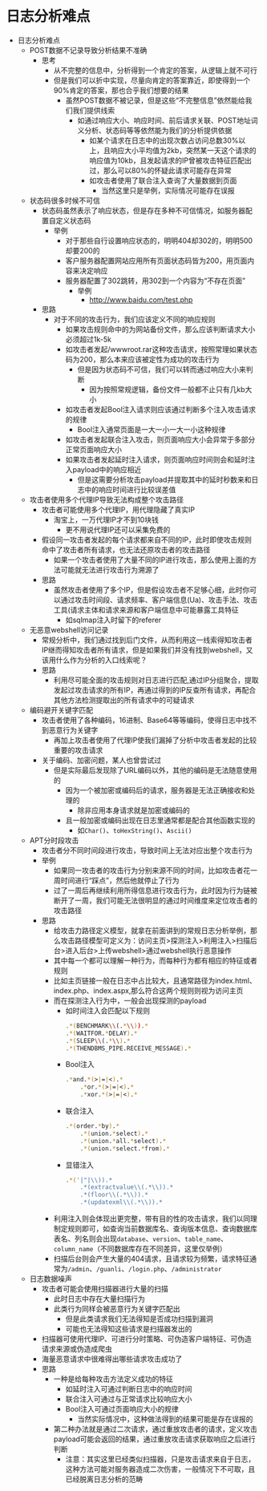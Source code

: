 # 日志分析难点

* 日志分析难点
  * POST数据不记录导致分析结果不准确
    * 思考
      * 从不完整的信息中，分析得到一个肯定的答案，从逻辑上就不可行
      * 但是我们可以折中实现，尽量向肯定的答案靠近，即使得到一个90%肯定的答案，那也合乎我们想要的结果
        * 虽然POST数据不被记录，但是这些“不完整信息”依然能给我们我们提供线索
          * 如通过响应大小、响应时间、前后请求关联、POST地址词义分析、状态码等等依然能为我们的分析提供依据
            * 如某个请求在日志中的出现次数占访问总数30%以上，且响应大小平均值为2kb，突然某一天这个请求的响应值为10kb，且发起请求的IP曾被攻击特征匹配出过，那么可以80%的怀疑此请求可能存在异常
            * 如攻击者使用了联合注入查询了大量数据到页面
              * 当然这里只是举例，实际情况可能存在误报
  * 状态码很多时候不可信
    * 状态码虽然表示了响应状态，但是存在多种不可信情况，如服务器配置自定义状态码
      * 举例
        * 对于那些自行设置响应状态的，明明404却302的，明明500却要200的
        * 客户服务器配置网站应用所有页面状态码皆为200，用页面内容来决定响应
        * 服务器配置了302跳转，用302到一个内容为“不存在页面”
          * 举例
            * http://www.baidu.com/test.php
    * 思路
      * 对于不同的攻击行为，我们应该定义不同的响应规则
        * 如果攻击规则命中的为网站备份文件，那么应该判断请求大小必须超过1k-5k
        * 如攻击者发起/wwwroot.rar这种攻击请求，按照常理如果状态码为200，那么本来应该被定性为成功的攻击行为
          * 但是因为状态码不可信，我们可以转而通过响应大小来判断
            * 因为按照常规逻辑，备份文件一般都不止只有几kb大小
        * 如攻击者发起Bool注入请求则应该通过判断多个注入攻击请求的规律
          * Bool注入通常页面是一大一小一大一小这种规律
        * 如攻击者发起联合注入攻击，则页面响应大小会异常于多部分正常页面响应大小
        * 如果攻击者发起延时注入请求，则页面响应时间则会和延时注入payload中的响应相近
          * 但是这需要分析攻击payload并提取其中的延时秒数来和日志中的响应时间进行比较误差值
  * 攻击者使用多个代理IP导致无法构成整个攻击路径
    * 攻击者可能使用多个代理IP，用代理隐藏了真实IP
      * 淘宝上，一万代理IP才不到10块钱
        * 更不用说代理IP还可以采集免费的
    * 假设同一攻击者发起的每个请求都来自不同的IP，此时即使攻击规则命中了攻击者所有请求，也无法还原攻击者的攻击路径
      * 如果一个攻击者使用了大量不同的IP进行攻击，那么使用上面的方法可能就无法进行攻击行为溯源了
    * 思路
      * 虽然攻击者使用了多个IP，但是假设攻击者不足够心细，此时你可以通过攻击时间段、请求频率、客户端信息(Ua)、攻击手法、攻击工具(请求主体和请求来源和客户端信息中可能暴露工具特征
        * 如sqlmap注入时留下的referer
  * 无恶意webshell访问记录
    * 常规分析中，我们通过找到后门文件，从而利用这一线索得知攻击者IP继而得知攻击者所有请求，但是如果我们并没有找到webshell，又该用什么作为分析的入口线索呢？
    * 思路
      * 利用尽可能全面的攻击规则对日志进行匹配,通过IP分组聚合，提取发起过攻击请求的所有IP，再通过得到的IP反查所有请求，再配合其他方法检测提取出的所有请求中的可疑请求
  * 编码避开关键字匹配
    * 攻击者使用了各种编码，16进制、Base64等等编码，使得日志中找不到恶意行为关键字
      * 再加上攻击者使用了代理IP使我们漏掉了分析中攻击者发起的比较重要的攻击请求
    * 关于编码、加密问题，某人也曾尝试过
      * 但是实际最后发现除了URL编码以外，其他的编码是无法随意使用的
        * 因为一个被加密或编码后的请求，服务器是无法正确接收和处理的
          * 除非应用本身请求就是加密或编码的
        * 且一般加密或编码出现在日志里通常都是配合其他函数实现的
          * 如`Char()`、`toHexString()`、`Ascii()`
  * APT分时段攻击
    * 攻击者分不同时间段进行攻击，导致时间上无法对应出整个攻击行为
    * 举例
      * 如果同一攻击者的攻击行为分别来源不同的时间，比如攻击者花一周时间进行“踩点”，然后他就停止了行为
      * 过了一周后再继续利用所得信息进行攻击行为，此时因为行为链被断开了一周，我们可能无法很明显的通过时间维度来定位攻击者的攻击路径
    * 思路
      * 给攻击力路径定义模型，就拿在前面讲到的常规日志分析举例，那么攻击路径模型可定义为：访问主页>探测注入>利用注入>扫描后台>进入后台>上传webshell>通过webshell执行恶意操作
      * 其中每一个都可以理解一种行为，而每种行为都有相应的特征或者规则
      * 比如主页链接一般在日志中占比较大，且通常路径为index.html、index.php、index.aspx,那么符合这两个规则则视为访问主页
      * 而在探测注入行为中，一般会出现探测的payload
        * 如时间注入会匹配以下规则
          ```bash
          .*(BENCHMARK\\(.*\\)).*
          .*(WAITFOR.*DELAY).*
          .*(SLEEP\\(.*\\).*
          .*(THENDBMS_PIPE.RECEIVE_MESSAGE).*
          ```
        * Bool注入
          ```bash
          .*and.*(>|=|<).*
              .*or.*(>|=|<).*
              .*xor.*(>|=|<).*
          ```
        * 联合注入
          ```bash
          .*(order.*by).*
              .*(union.*select).*
              .*(union.*all.*select).*
              .*(union.*select.*from).*
          ```
        * 显错注入
          ```bash
          .*('|"|\\)).*
              .*(extractvalue\\(.*\\)).*
              .*(floor\\(.*\\)).*
              .*(updatexml\\(.*\\)).*
          ```
      * 利用注入则会体现出更完整，带有目的性的攻击请求，我们以同理制定规则即可，如查询当前数据库名、查询版本信息、查询数据库表名、列名则会出现`database`、`version`、`table_name`、`column_name`（不同数据库存在不同差异，这里仅举例）
      * 扫描后台则会产生大量的404请求，且请求较为频繁，请求特征通常为`/admin`、`/guanli`、`/login.php`、`/administrator`
  * 日志数据噪声
    * 攻击者可能会使用扫描器进行大量的扫描
      * 此时日志中存在大量扫描行为
      * 此类行为同样会被恶意行为关键字匹配出
        * 但是此类请求我们无法得知是否成功扫描到漏洞
        * 可能也无法得知这些请求是扫描器发出的
    * 扫描器可使用代理IP、可进行分时策略、可伪造客户端特征、可伪造请求来源或伪造成爬虫
    * 海量恶意请求中很难得出哪些请求攻击成功了
    * 思路
      * 一种是给每种攻击方法定义成功的特征
        * 如延时注入可通过判断日志中的响应时间
        * 联合注入可通过与正常请求比较响应大小
        * Bool注入可通过页面响应大小的规律
          * 当然实际情况中，这种做法得到的结果可能是存在误报的
      * 第二种办法就是通过二次请求，通过重放攻击者的请求，定义攻击payload可能会返回的结果，通过重放攻击请求获取响应之后进行判断
        * 注意：其实这里已经类似扫描器，只是攻击请求来自于日志，这种方法可能对服务器造成二次伤害，一般情况下不可取，且已经脱离日志分析的范畴
